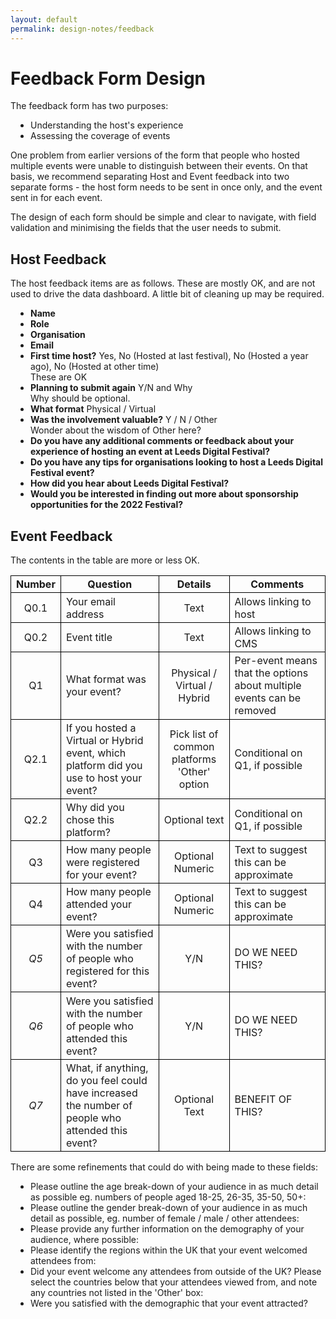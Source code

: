 ```yaml
---
layout: default
permalink: design-notes/feedback
---
```

<style>
  p, ul {
    margin-top: 1em;
    margin-bottom: 1em;
  }
  ul {
    list-style: disc;
    padding-left: 2rem;
  }
  td, th {
    padding: 0.2rem 0.5rem;
    border: 1px solid black;
  }
</style>

# Feedback Form Design

The feedback form has two purposes:

* Understanding the host's experience
* Assessing the coverage of events

One problem from earlier versions of the form that people who hosted multiple events were
unable to distinguish between their events. On that basis, we recommend separating Host
and Event feedback into two separate forms - the host form needs to be sent in once only,
and the event sent in for each event.

The design of each form should be simple and clear to navigate, with field validation and
minimising the fields that the user needs to submit.

## Host Feedback

The host feedback items are as follows. These are mostly OK, and are not used to drive the
data dashboard. A little bit of cleaning up may be required.

* **Name**
* **Role**
* **Organisation**
* **Email**
* **First time host?** Yes, No (Hosted at last festival), No (Hosted a year ago), No (Hosted at other time)  
  These are OK
* **Planning to submit again** Y/N and Why  
  Why should be optional.
* **What format** Physical / Virtual
* **Was the involvement valuable?** Y / N / Other  
  Wonder about the wisdom of Other here?
* **Do you have any additional comments or feedback about your experience of hosting an event at Leeds Digital Festival?**
* **Do you have any tips for organisations looking to host a Leeds Digital Festival event?**
* **How did you hear about Leeds Digital Festival?**  
* **Would you be interested in finding out more about sponsorship opportunities for the 2022 Festival?**

## Event Feedback

The contents in the table are more or less OK.

| Number | Question | Details | Comments |
|:------:|----------|:-------:|----------|
| Q0.1 | Your email address | Text | Allows linking to host |
| Q0.2 | Event title | Text | Allows linking to CMS |
| Q1 | What format was your event? | Physical / Virtual / Hybrid | Per-event means that the options about multiple events can be removed |
| Q2.1 | If you hosted a Virtual or Hybrid event, which platform did you use to host your event? | Pick list of common platforms 'Other' option | Conditional on Q1, if possible |
| Q2.2 | Why did you chose this platform? | Optional text | Conditional on Q1, if possible |
| Q3 | How many people were registered for your event? | Optional Numeric | Text to suggest this can be approximate |
| Q4 | How many people attended your event? | Optional Numeric | Text to suggest this can be approximate |
| _Q5_ | Were you satisfied with the number of people who registered for this event? | Y/N | DO WE NEED THIS? |
| _Q6_ | Were you satisfied with the number of people who attended this event? | Y/N | DO WE NEED THIS? |
| _Q7_ | What, if anything, do you feel could have increased the number of people who attended this event? | Optional Text | BENEFIT OF THIS? |

There are some refinements that could do with being made to these fields:

* Please outline the age break-down of your audience in as much detail as possible eg. numbers of people aged 18-25, 26-35, 35-50, 50+:
* Please outline the gender break-down of your audience in as much detail as possible, eg. number of female / male / other attendees:
* Please provide any further information on the demography of your audience, where possible:
* Please identify the regions within the UK that your event welcomed attendees from:
* Did your event welcome any attendees from outside of the UK? Please select the countries below that your attendees viewed from, and note any countries not listed in the 'Other' box:
* Were you satisfied with the demographic that your event attracted? 